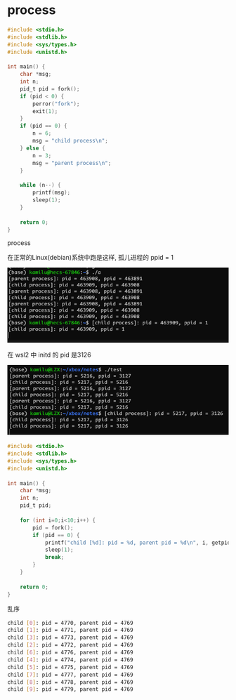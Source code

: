 
# process

```c
#include <stdio.h>
#include <stdlib.h>
#include <sys/types.h>
#include <unistd.h>

int main() {
    char *msg;
    int n;
    pid_t pid = fork();
    if (pid < 0) {
        perror("fork");
        exit(1);
    }
    if (pid == 0) {
        n = 6;
        msg = "child process\n";
    } else {
        n = 3;
        msg = "parent process\n";
    }

    while (n--) {
        printf(msg);
        sleep(1);
    }

    return 0;
}
```

process

在正常的Linux(debian)系统中跑是这样, 孤儿进程的 ppid = 1

![20230428010317](https://raw.githubusercontent.com/learner-lu/picbed/master/20230428010317.png)

在 wsl2 中 initd 的 pid 是3126

![20230428011248](https://raw.githubusercontent.com/learner-lu/picbed/master/20230428011248.png)

```c
#include <stdio.h>
#include <stdlib.h>
#include <sys/types.h>
#include <unistd.h>

int main() {
    char *msg;
    int n;
    pid_t pid;

    for (int i=0;i<10;i++) {
        pid = fork();
        if (pid == 0) {
            printf("child [%d]: pid = %d, parent pid = %d\n", i, getpid(), getppid());
            sleep(1);
            break;
        }
    }

    return 0;
}
```

乱序

```bash
child [0]: pid = 4770, parent pid = 4769
child [1]: pid = 4771, parent pid = 4769
child [3]: pid = 4773, parent pid = 4769
child [2]: pid = 4772, parent pid = 4769
child [6]: pid = 4776, parent pid = 4769
child [4]: pid = 4774, parent pid = 4769
child [5]: pid = 4775, parent pid = 4769
child [7]: pid = 4777, parent pid = 4769
child [8]: pid = 4778, parent pid = 4769
child [9]: pid = 4779, parent pid = 4769
```